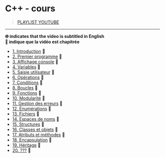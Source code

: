 # C++ - cours

> [PLAYLIST YOUTUBE](https://www.youtube.com/playlist?list=PLrSOXFDHBtfFKOzlm5iCBeXDTLxXdmxpx)

---

**🌐 indicates that the video is subtitled in English**<br>
**🔢 indique que la vidéo est chapitrée**

+ [1. Introduction](https://www.youtube.com/watch?v=f3UVQPbw32w) 🔢
+ [2. Premier programme](https://www.youtube.com/watch?v=FjG4HYo-Jm0) 🔢
+ [3. Affichage console](https://www.youtube.com/watch?v=lS4sXuTXkyI) 🔢
+ [4. Variables](https://www.youtube.com/watch?v=3exIzj5MYzU) 🔢
+ [5. Saisie utilisateur](https://www.youtube.com/watch?v=tkCCUzIErNU) 🔢
+ [6. Opérations](https://www.youtube.com/watch?v=CZ03XvQySsY) 🔢
+ [7. Conditions](https://www.youtube.com/watch?v=TcqdKWAK894) 🔢
+ [8. Boucles](https://www.youtube.com/watch?v=blot7YV0MH4) 🔢
+ [9. Fonctions](https://www.youtube.com/watch?v=2CzOycVN-FY) 🔢
+ [10. Modularité](https://www.youtube.com/watch?v=-bnCYbP15a8) 🔢
+ [11. Gestion des erreurs](https://www.youtube.com/watch?v=6MnuOOr1iZ8) 🔢
+ [12. Énumérations](https://www.youtube.com/watch?v=q6AUExuGhyU) 🔢
+ [13. Fichiers](https://www.youtube.com/watch?v=s98HCale71U) 🔢
+ [14. Espaces de noms](https://www.youtube.com/watch?v=vMrIyb6PhwM) 🔢
+ [15. Structures](https://www.youtube.com/watch?v=G4VYMrejP70) 🔢
+ [16. Classes et objets](https://www.youtube.com/watch?v=sFdFzlbMKVs) 🔢
+ [17. Atributs et méthodes](https://www.youtube.com/watch?v=a0_xBdcLd0Y) 🔢
+ [18. Encapsulation](https://www.youtube.com/watch?v=50ChszaNyMU) 🔢
+ [19. Héritage](https://www.youtube.com/watch?v=Z1R-q8mlGbs) 🔢
+ [20. ???](#) 🔢
